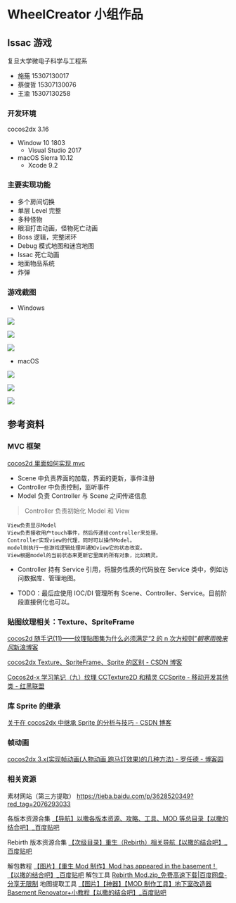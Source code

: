 # WheelCreator 小组作品

## Issac 游戏

复旦大学微电子科学与工程系

- 施葹 15307130017
- 蔡俊哲 15307130076
- 王渝 15307130258

### 开发环境

cocos2dx 3.16

- Window 10 1803
  - Visual Studio 2017
- macOS Sierra 10.12
  - Xcode 9.2

### 主要实现功能

- 多个房间切换
- 单层 Level 完整
- 多种怪物
- 眼泪打击动画，怪物死亡动画
- Boss 逻辑，完整闭环
- Debug 模式地图和迷宫地图
- Issac 死亡动画
- 地面物品系统
- 炸弹

### 游戏截图

- Windows

![](./Img/capture1.png)

![](./Img/capture2.png)

![](./Img/capture3.png)

- macOS

![](./Img/capture4.png)

![](./Img/capture5.png)

![](./Img/capture6.png)

## 参考资料

### MVC 框架

[cocos2d 里面如何实现 mvc](http://www.cnblogs.com/andyque/archive/2012/03/11/2390814.html)

- Scene 中负责界面的加载，界面的更新，事件注册
- Controller 中负责控制，监听事件
- Model 负责 Controller 与 Scene 之间传递信息

> Controller 负责初始化 Model 和 View

    View负责显示Model
    View负责接收用户touch事件，然后传递给controller来处理。
    Controller实现view的代理，同时可以操作Model。
    model则执行一些游戏逻辑处理并通知view它的状态改变。
    View根据model的当前状态来更新它里面的所有对象，比如精灵。

- Controller 持有 Service 引用，将服务性质的代码放在 Service 类中，例如访问数据库、管理地图。

- TODO：最后应使用 IOC/DI 管理所有 Scene、Controller、Service。目前阶段直接例化也可以。

### 贴图纹理相关：Texture、SpriteFrame

[cocos2d 随手记(11)——纹理贴图集为什么必须满足“2 的 n 次方规则”*朝寒雨晚来风*新浪博客](http://blog.sina.com.cn/s/blog_623ed7840100yz1d.html)

[cocos2dx Texture、SpriteFrame、Sprite 的区别 - CSDN 博客](http://blog.csdn.net/hanbingfengying/article/details/37653675)

[Cocos2d-x 学习笔记（九）纹理 CCTexture2D 和精灵 CCSprite - 移动开发其他类 - 红黑联盟](https://www.2cto.com/kf/201408/328980.html)

### 库 Sprite 的继承

[关于在 cocos2dx 中继承 Sprite 的分析与技巧 - CSDN 博客](http://blog.csdn.net/while0/article/details/25615685)

### 帧动画

[cocos2dx 3.x(实现帧动画(人物动画,跑马灯效果)的几种方法) - 罗任德 - 博客园](https://www.cnblogs.com/luorende/p/5998893.html)

### 相关资源

素材网站（第三方提取） https://tieba.baidu.com/p/3628520349?red_tag=2076293033

各版本资源合集 [【导航】以撒各版本资源、攻略、工具、MOD 等总目录【以撒的结合吧】\_百度贴吧](https://tieba.baidu.com/p/5049486526)

Rebirth 版本资源合集 [【次级目录】重生（Rebirth）相关导航【以撒的结合吧】\_百度贴吧](https://tieba.baidu.com/p/4974178821?red_tag=2114258115)

解包教程 [【图片】【重生 Mod 制作】Mod has appeared in the basement！【以撒的结合吧】\_百度贴吧](https://tieba.baidu.com/p/3535767744?red_tag=2122773341) 解包工具 [Rebirth Mod.zip\_免费高速下载|百度网盘-分享无限制](https://pan.baidu.com/s/1pJ6xlXp) 地图提取工具 [【图片】【神器】【MOD 制作工具】地下室改造器 Basement Renovator+小教程【以撒的结合吧】\_百度贴吧](https://tieba.baidu.com/p/3561739396?red_tag=2936181129)
